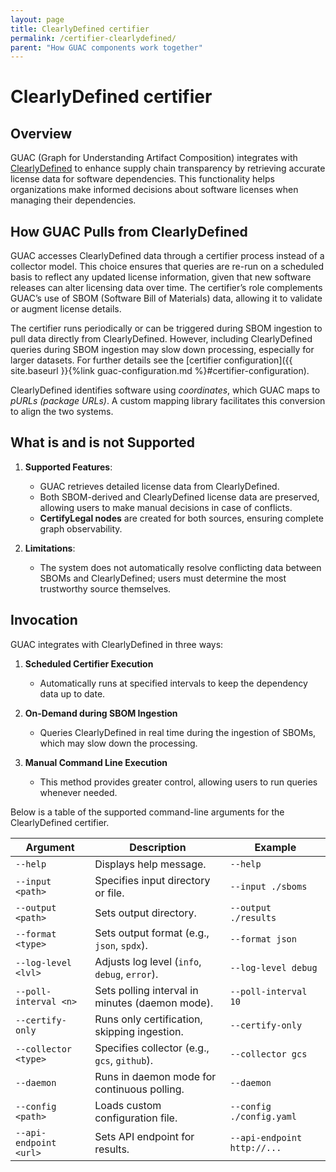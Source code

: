 ```yaml
---
layout: page
title: ClearlyDefined certifier
permalink: /certifier-clearlydefined/
parent: "How GUAC components work together"
---
```


# ClearlyDefined certifier

## Overview

GUAC (Graph for Understanding Artifact Composition) integrates with
[ClearlyDefined](https://clearlydefined.io/?sort=releaseDate&sortDesc=true) to
enhance supply chain transparency by retrieving accurate license data for
software dependencies. This functionality helps organizations make informed
decisions about software licenses when managing their dependencies.

## How GUAC Pulls from ClearlyDefined

GUAC accesses ClearlyDefined data through a certifier process instead of a
collector model. This choice ensures that queries are re-run on a scheduled
basis to reflect any updated license information, given that new software
releases can alter licensing data over time. The certifier’s role complements
GUAC’s use of SBOM (Software Bill of Materials) data, allowing it to validate or
augment license details.

The certifier runs periodically or can be triggered during SBOM ingestion to
pull data directly from ClearlyDefined. However, including ClearlyDefined
queries during SBOM ingestion may slow down processing, especially for larger
datasets. For further details see the [certifier
configuration]({{ site.baseurl }}{%link guac-configuration.md %}#certifier-configuration).

ClearlyDefined identifies software using _coordinates_, which GUAC maps to
_pURLs (package URLs)_. A custom mapping library facilitates this conversion to
align the two systems.

## What is and is not Supported

1. **Supported Features**:

   - GUAC retrieves detailed license data from ClearlyDefined.
   - Both SBOM-derived and ClearlyDefined license data are preserved, allowing
     users to make manual decisions in case of conflicts.
   - **CertifyLegal nodes** are created for both sources, ensuring complete
     graph observability.

2. **Limitations**:
   - The system does not automatically resolve conflicting data between SBOMs
     and ClearlyDefined; users must determine the most trustworthy source
     themselves.

## Invocation

GUAC integrates with ClearlyDefined in three ways:

1. **Scheduled Certifier Execution**

   - Automatically runs at specified intervals to keep the dependency data up to
     date.

2. **On-Demand during SBOM Ingestion**

   - Queries ClearlyDefined in real time during the ingestion of SBOMs, which
     may slow down the processing.

3. **Manual Command Line Execution**
   - This method provides greater control, allowing users to run queries
     whenever needed.

Below is a table of the supported command-line arguments for the ClearlyDefined
certifier.

| **Argument**           | **Description**                                 | **Example**                 |
| ---------------------- | ----------------------------------------------- | --------------------------- |
| `--help`               | Displays help message.                          | `--help`                    |
| `--input <path>`       | Specifies input directory or file.              | `--input ./sboms`           |
| `--output <path>`      | Sets output directory.                          | `--output ./results`        |
| `--format <type>`      | Sets output format (e.g., `json`, `spdx`).      | `--format json`             |
| `--log-level <lvl>`    | Adjusts log level (`info`, `debug`, `error`).   | `--log-level debug`         |
| `--poll-interval <n>`  | Sets polling interval in minutes (daemon mode). | `--poll-interval 10`        |
| `--certify-only`       | Runs only certification, skipping ingestion.    | `--certify-only`            |
| `--collector <type>`   | Specifies collector (e.g., `gcs`, `github`).    | `--collector gcs`           |
| `--daemon`             | Runs in daemon mode for continuous polling.     | `--daemon`                  |
| `--config <path>`      | Loads custom configuration file.                | `--config ./config.yaml`    |
| `--api-endpoint <url>` | Sets API endpoint for results.                  | `--api-endpoint http://...` |
